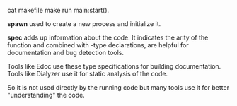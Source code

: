 cat makefile
make run
main:start().

**spawn**
    used to create a new process and initialize it.

**spec** adds up information about the code. It indicates the arity of the function and combined with -type declarations, are helpful for documentation and bug detection tools.

Tools like Edoc use these type specifications for building documentation. Tools like Dialyzer use it for static analysis of the code.

So it is not used directly by the running code but many tools use it for better "understanding" the code.
